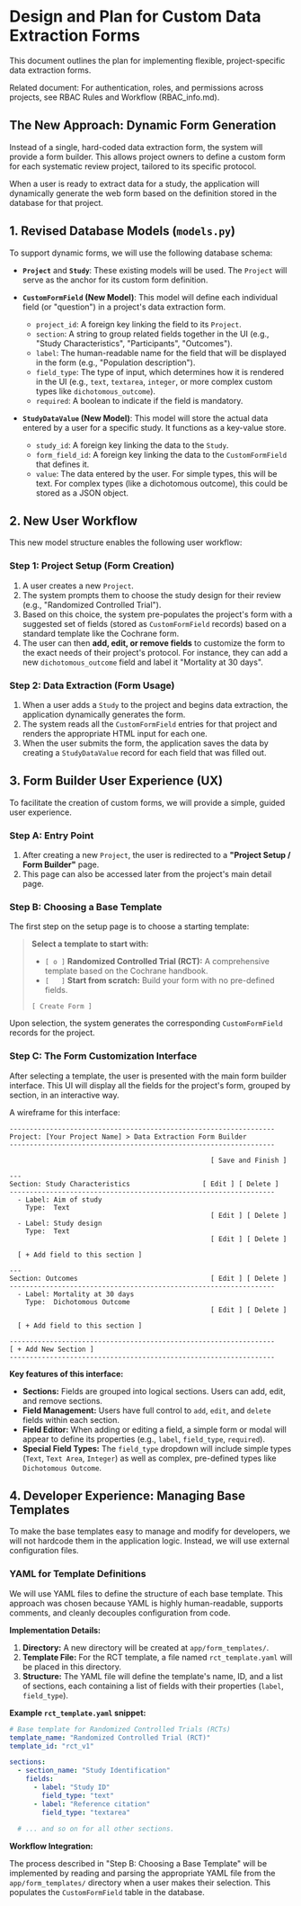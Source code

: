 # Design and Plan for Custom Data Extraction Forms

This document outlines the plan for implementing flexible, project-specific data extraction forms.

Related document: For authentication, roles, and permissions across projects, see RBAC Rules and Workflow (RBAC_info.md).

## The New Approach: Dynamic Form Generation

Instead of a single, hard-coded data extraction form, the system will provide a form builder. This allows project owners to define a custom form for each systematic review project, tailored to its specific protocol.

When a user is ready to extract data for a study, the application will dynamically generate the web form based on the definition stored in the database for that project.

## 1. Revised Database Models (`models.py`)

To support dynamic forms, we will use the following database schema:

*   **`Project`** and **`Study`**: These existing models will be used. The `Project` will serve as the anchor for its custom form definition.

*   **`CustomFormField` (New Model)**: This model will define each individual field (or "question") in a project's data extraction form.
    *   `project_id`: A foreign key linking the field to its `Project`.
    *   `section`: A string to group related fields together in the UI (e.g., "Study Characteristics", "Participants", "Outcomes").
    *   `label`: The human-readable name for the field that will be displayed in the form (e.g., "Population description").
    *   `field_type`: The type of input, which determines how it is rendered in the UI (e.g., `text`, `textarea`, `integer`, or more complex custom types like `dichotomous_outcome`).
    *   `required`: A boolean to indicate if the field is mandatory.

*   **`StudyDataValue` (New Model)**: This model will store the actual data entered by a user for a specific study. It functions as a key-value store.
    *   `study_id`: A foreign key linking the data to the `Study`.
    *   `form_field_id`: A foreign key linking the data to the `CustomFormField` that defines it.
    *   `value`: The data entered by the user. For simple types, this will be text. For complex types (like a dichotomous outcome), this could be stored as a JSON object.

## 2. New User Workflow

This new model structure enables the following user workflow:

### Step 1: Project Setup (Form Creation)

1.  A user creates a new `Project`.
2.  The system prompts them to choose the study design for their review (e.g., "Randomized Controlled Trial").
3.  Based on this choice, the system pre-populates the project's form with a suggested set of fields (stored as `CustomFormField` records) based on a standard template like the Cochrane form.
4.  The user can then **add, edit, or remove fields** to customize the form to the exact needs of their project's protocol. For instance, they can add a new `dichotomous_outcome` field and label it "Mortality at 30 days".

### Step 2: Data Extraction (Form Usage)

1.  When a user adds a `Study` to the project and begins data extraction, the application dynamically generates the form.
2.  The system reads all the `CustomFormField` entries for that project and renders the appropriate HTML input for each one.
3.  When the user submits the form, the application saves the data by creating a `StudyDataValue` record for each field that was filled out.

## 3. Form Builder User Experience (UX)

To facilitate the creation of custom forms, we will provide a simple, guided user experience.

### Step A: Entry Point

1.  After creating a new `Project`, the user is redirected to a **"Project Setup / Form Builder"** page.
2.  This page can also be accessed later from the project's main detail page.

### Step B: Choosing a Base Template

The first step on the setup page is to choose a starting template:

> **Select a template to start with:**
>
> *   `[ o ]` **Randomized Controlled Trial (RCT):** A comprehensive template based on the Cochrane handbook.
> *   `[   ]` **Start from scratch:** Build your form with no pre-defined fields.
>
> `[ Create Form ]`

Upon selection, the system generates the corresponding `CustomFormField` records for the project.

### Step C: The Form Customization Interface

After selecting a template, the user is presented with the main form builder interface. This UI will display all the fields for the project's form, grouped by section, in an interactive way.

A wireframe for this interface:

```
------------------------------------------------------------------
Project: [Your Project Name] > Data Extraction Form Builder
------------------------------------------------------------------

                                                  [ Save and Finish ]

---
Section: Study Characteristics                  [ Edit ] [ Delete ]
------------------------------------------------------------------
  - Label: Aim of study
    Type:  Text
                                                  [ Edit ] [ Delete ]
  - Label: Study design
    Type:  Text
                                                  [ Edit ] [ Delete ]

  [ + Add field to this section ]

---
Section: Outcomes                                 [ Edit ] [ Delete ]
------------------------------------------------------------------
  - Label: Mortality at 30 days
    Type:  Dichotomous Outcome
                                                  [ Edit ] [ Delete ]

  [ + Add field to this section ]

------------------------------------------------------------------
[ + Add New Section ]
------------------------------------------------------------------
```

**Key features of this interface:**

*   **Sections:** Fields are grouped into logical sections. Users can add, edit, and remove sections.
*   **Field Management:** Users have full control to `add`, `edit`, and `delete` fields within each section.
*   **Field Editor:** When adding or editing a field, a simple form or modal will appear to define its properties (e.g., `label`, `field_type`, `required`).
*   **Special Field Types:** The `field_type` dropdown will include simple types (`Text`, `Text Area`, `Integer`) as well as complex, pre-defined types like `Dichotomous Outcome`.

## 4. Developer Experience: Managing Base Templates

To make the base templates easy to manage and modify for developers, we will not hardcode them in the application logic. Instead, we will use external configuration files.

### YAML for Template Definitions

We will use YAML files to define the structure of each base template. This approach was chosen because YAML is highly human-readable, supports comments, and cleanly decouples configuration from code.

**Implementation Details:**

1.  **Directory:** A new directory will be created at `app/form_templates/`.
2.  **Template File:** For the RCT template, a file named `rct_template.yaml` will be placed in this directory.
3.  **Structure:** The YAML file will define the template's name, ID, and a list of sections, each containing a list of fields with their properties (`label`, `field_type`).

**Example `rct_template.yaml` snippet:**

```yaml
# Base template for Randomized Controlled Trials (RCTs)
template_name: "Randomized Controlled Trial (RCT)"
template_id: "rct_v1"

sections:
  - section_name: "Study Identification"
    fields:
      - label: "Study ID"
        field_type: "text"
      - label: "Reference citation"
        field_type: "textarea"
  
  # ... and so on for all other sections.
```

**Workflow Integration:**

The process described in "Step B: Choosing a Base Template" will be implemented by reading and parsing the appropriate YAML file from the `app/form_templates/` directory when a user makes their selection. This populates the `CustomFormField` table in the database.
